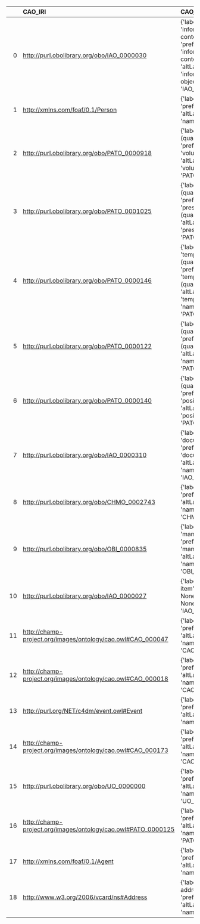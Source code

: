 |    | CAO_IRI                                                       | CAO_DESC                                                                                                                                    | VIMMP_IRI                                                   | VIMMP_DESC                              |
|---:|:--------------------------------------------------------------|:--------------------------------------------------------------------------------------------------------------------------------------------|:------------------------------------------------------------|:----------------------------------------|
|  0 | http://purl.obolibrary.org/obo/IAO_0000030                    | {'label': 'information content entity', 'prefLabel': 'information content entity', 'altLabel': 'information object', 'name': 'IAO_0000030'} | http://purl.obolibrary.org/obo/iao.owl#IAO_0000030          | {'name': 'IAO_0000030'}                 |
|  1 | http://xmlns.com/foaf/0.1/Person                              | {'label': 'Person', 'prefLabel': None, 'altLabel': None, 'name': 'Person'}                                                                  | https://purl.vimmp.eu/semantics/vico/vico.ttl#person        | {'name': 'Person'}                      |
|  2 | http://purl.obolibrary.org/obo/PATO_0000918                   | {'label': 'volume (quality)', 'prefLabel': 'volume (quality)', 'altLabel': 'volume', 'name': 'PATO_0000918'}                                | https://purl.vimmp.eu/semantics/vov/vov.ttl#volume          | {'name': 'volume'}                      |
|  3 | http://purl.obolibrary.org/obo/PATO_0001025                   | {'label': 'pressure (quality)', 'prefLabel': 'pressure (quality)', 'altLabel': 'pressure', 'name': 'PATO_0001025'}                          | https://purl.vimmp.eu/semantics/vov/vov.ttl#pressure        | {'name': 'pressure'}                    |
|  4 | http://purl.obolibrary.org/obo/PATO_0000146                   | {'label': 'temperature (quality)', 'prefLabel': 'temperature (quality)', 'altLabel': 'temperature', 'name': 'PATO_0000146'}                 | https://purl.vimmp.eu/semantics/vov/vov.ttl#temperature     | {'name': 'temperature'}                 |
|  5 | http://purl.obolibrary.org/obo/PATO_0000122                   | {'label': 'length (quality)', 'prefLabel': 'length (quality)', 'altLabel': 'length', 'name': 'PATO_0000122'}                                | https://purl.vimmp.eu/semantics/vov/vov.ttl#length          | {'name': 'length'}                      |
|  6 | http://purl.obolibrary.org/obo/PATO_0000140                   | {'label': 'position (quality)', 'prefLabel': 'position (quality)', 'altLabel': 'position', 'name': 'PATO_0000140'}                          | https://purl.vimmp.eu/semantics/vov/vov.ttl#position        | {'name': 'position'}                    |
|  7 | http://purl.obolibrary.org/obo/IAO_0000310                    | {'label': 'document', 'prefLabel': 'document', 'altLabel': None, 'name': 'IAO_0000310'}                                                     | https://emmc.eu/semantics/evmpo/evmpo.ttl#document          | {'name': 'document'}                    |
|  8 | http://purl.obolibrary.org/obo/CHMO_0002743                   | {'label': 'Matrix', 'prefLabel': None, 'altLabel': None, 'name': 'CHMO_0002743'}                                                            | https://purl.vimmp.eu/semantics/alignment/emmo1s.ttl#Matrix | {'label': 'Matrix', 'name': 'Matrix'}   |
|  9 | http://purl.obolibrary.org/obo/OBI_0000835                    | {'label': 'manufacturer', 'prefLabel': 'manufacturer', 'altLabel': None, 'name': 'OBI_0000835'}                                             | https://purl.vimmp.eu/semantics/vico/vico.ttl#manufacturer  | {'name': 'manufacturer'}                |
| 10 | http://purl.obolibrary.org/obo/IAO_0000027                    | {'label': 'Data item', 'prefLabel': None, 'altLabel': None, 'name': 'IAO_0000027'}                                                          | http://purl.obolibrary.org/obo/iao.owl#IAO_0000027          | {'name': 'IAO_0000027'}                 |
| 11 | http://champ-project.org/images/ontology/cao.owl#CAO_000047   | {'label': 'Concept', 'prefLabel': None, 'altLabel': None, 'name': 'CAO_000047'}                                                             | http://www.w3.org/2004/02/skos/core#Concept                 | {'label': 'Concept', 'name': 'Concept'} |
| 12 | http://champ-project.org/images/ontology/cao.owl#CAO_000018   | {'label': 'Matrix', 'prefLabel': None, 'altLabel': None, 'name': 'CAO_000018'}                                                              | https://purl.vimmp.eu/semantics/alignment/emmo1s.ttl#Matrix | {'label': 'Matrix', 'name': 'Matrix'}   |
| 13 | http://purl.org/NET/c4dm/event.owl#Event                      | {'label': 'Event', 'prefLabel': None, 'altLabel': None, 'name': 'Event'}                                                                    | https://w3id.org/ccso/ccso#Event                            | {'name': 'Event'}                       |
| 14 | http://champ-project.org/images/ontology/cao.owl#CAO_000173   | {'label': 'Property', 'prefLabel': None, 'altLabel': None, 'name': 'CAO_000173'}                                                            | https://emmc.eu/semantics/evmpo/evmpo.ttl#property          | {'name': 'Property'}                    |
| 15 | http://purl.obolibrary.org/obo/UO_0000000                     | {'label': 'Unit', 'prefLabel': None, 'altLabel': None, 'name': 'UO_0000000'}                                                                | https://purl.vimmp.eu/semantics/vivo/vivo.ttl#unit          | {'name': 'Unit'}                        |
| 16 | http://champ-project.org/images/ontology/cao.owl#PATO_0000125 | {'label': 'Mass', 'prefLabel': None, 'altLabel': None, 'name': 'PATO_0000125'}                                                              | https://purl.vimmp.eu/semantics/vov/vov.ttl#mass            | {'name': 'Mass'}                        |
| 17 | http://xmlns.com/foaf/0.1/Agent                               | {'label': 'Agent', 'prefLabel': None, 'altLabel': None, 'name': 'Agent'}                                                                    | https://emmc.eu/semantics/evmpo/evmpo.ttl#agent             | {'name': 'Agent'}                       |
| 18 | http://www.w3.org/2006/vcard/ns#Address                       | {'label': 'Mailing address', 'prefLabel': None, 'altLabel': None, 'name': 'Address'}                                                        | https://purl.vimmp.eu/semantics/vico/vico.ttl#address       | {'name': 'Address'}                     |